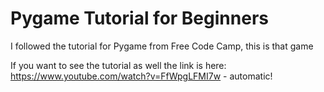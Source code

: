 # Pygame Tutorial for Beginners

I followed the tutorial for Pygame from Free Code Camp, this is that game

If you want to see the tutorial as well the link is here:
https://www.youtube.com/watch?v=FfWpgLFMI7w - automatic!